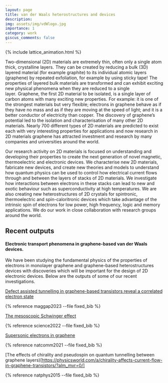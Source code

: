 ```yaml
---
layout: page
title: van der Waals heterostructures and devices
description: 
img: assets/img/vdWlogo.jpg
importance: 1
category: work
giscus_comments: false
---
```


{% include lattice_animation.html %}

Two-dimensional (2D) materials are extremely thin, often only a single atom thick, crystalline layers.  They can be created by reducing a bulk (3D) layered material (for example graphite) to its individual atomic layers (graphene) by repeated exfoliation, for example by using sticky tape!  The properties of layered bulk materials are transformed and can exhibit exciting new physical phenomena when they are reduced to a single layer.  Graphene, the first 2D material to be isolated, is a single layer of carbon atoms with many exciting new properties.  For example: it is one of the strongest materials but very flexible; electrons in graphene behave as if they have no mass and as if they are moving at the speed of light; and it is a better conductor of electricity than copper.  The discovery of graphene’s potential led to the isolation and characterisation of many other 2D materials. Nearly 700 different types of 2D materials are predicted to exist each with very interesting properties for applications and now research in 2D materials graphene has attracted investment and research by many companies and universities around the world.

Our research activity on 2D materials is focused on understanding and developing their properties to create the next generation of novel magnetic, thermoelectric and electronic devices. We characterise new 2D materials, fabricate new devices, and create new theories and models to understand how quantum physics can be used to control how electrical current flows through and between the layers of stacks of 2D materials. We investigate how interactions between electrons in these stacks can lead to new and exotic behaviour such as superconductivity at high temperatures. We are also creating new heterostructures of 2D crystals for spintronic, thermoelectric and spin-caloritronic devices which take advantage of the intrinsic spin of electrons for low power, high frequency, logic and memory applications. We do our work in close collaboration with research groups around the world. 

## **Recent outputs**

#### **Electronic transport phenomena in graphene-based van der Waals devices.**  

We have been studying the fundamental physics of the properties of electrons in monolayer graphene and graphene-based heterostructures devices with discoveries which will be important for the design of 2D electronic devices.  Below are the outputs of some of our recent investigations.

[Defect assisted tunnelling in graphene-based transistors reveal a correlated electron state](/maggap/)

{% reference maggap2023 --file fixed_bib %}

<!-- {% bibliography --file fixed_bib --query @*[id=maggap2023] %} -->

[The mesoscopic Schwinger effect](https://www.nature.com/articles/s41567-023-02019-1)

{% reference science2022 --file fixed_bib %}

[Supersonic electrons in graphene](https://www.lboro.ac.uk/departments/physics/news/2021/graphene-research/)

{% reference natcomm2021 --file fixed_bib %} 

[The effects of chirality and pseudospin on quantum tunnelling between graphene layers)[https://physicsworld.com/a/chirality-affects-current-flow-in-graphene-transistors/?alm_mvr=0/]

{% reference natphys2015 --file fixed_bib %}



